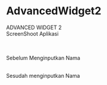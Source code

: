 # AdvancedWidget2
ADVANCED WIDGET 2 <br> 
ScreenShoot Aplikasi <br> <br> <br>

Sebelum Menginputkan Nama <br> <br>

Sesudah menginputkan Nama <br> <br>
